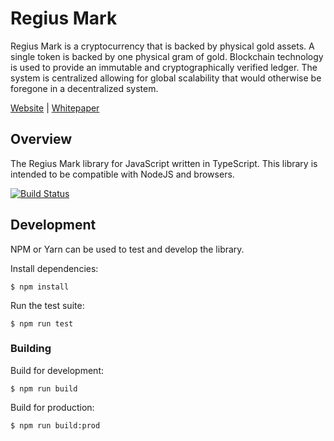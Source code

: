 # Regius Mark

Regius Mark is a cryptocurrency that is backed by physical gold assets. A single
token is backed by one physical gram of gold. Blockchain technology is used to
provide an immutable and cryptographically verified ledger. The system is
centralized allowing for global scalability that would otherwise be foregone in
a decentralized system.

[Website](https://regiusmark.io) |
[Whitepaper](https://regiusmark.io/whitepaper)

## Overview

The Regius Mark library for JavaScript written in TypeScript. This library is
intended to be compatible with NodeJS and browsers.

[![Build Status](https://travis-ci.com/RegiusMark/regiusmark-js.svg?branch=master)](https://travis-ci.com/RegiusMark/regiusmark-js)

## Development

NPM or Yarn can be used to test and develop the library.

Install dependencies:
```
$ npm install
```

Run the test suite:
```
$ npm run test
```

### Building

Build for development:
```
$ npm run build
```

Build for production:
```
$ npm run build:prod
```
